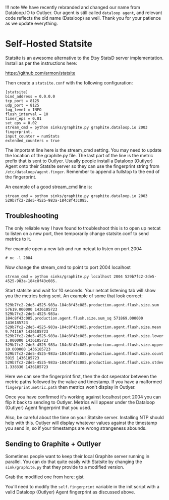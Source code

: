 !!! note
    We have recently rebranded and changed our name from Dataloop.IO to Outlyer. Our agent is still called `dataloop agent`, and relevant code reflects the old name (Dataloop) as well. Thank you for your patience as we update everything.

# Self-Hosted Statsite

Statsite is an awesome alternative to the Etsy StatsD server implementation. Install as per the instructions here:

<https://github.com/armon/statsite>

Then create a `statsite.conf` with the following configuration:

```
[statsite]
bind_address = 0.0.0.0
tcp_port = 8125
udp_port = 8125
log_level = INFO
flush_interval = 10
timer_eps = 0.01
set_eps = 0.02
stream_cmd = python sinks/graphite.py graphite.dataloop.io 2003 fingerprint.
input_counter = numStats
extended_counters = true
```

The important line here is the stream_cmd setting. You may need to update the location of the graphite.py file. The last part of the line is the metric prefix that is sent to Outlyer. Usually people install a Dataloop (Outlyer) Agent onto their Statsite server so they can use the fingerprint string from `/etc/dataloop/agent.finger`. Remember to append a fullstop to the end of the fingerprint.

An example of a good stream_cmd line is:

```
stream_cmd = python sinks/graphite.py graphite.dataloop.io 2003 529b7fc2-2de5-4525-983a-184c8f43c085.
```

## Troubleshooting

The only reliable way I have found to troubleshoot this is to open up netcat to listen on a new port, then temporarily change statsite.conf to send metrics to it.

For example open a new tab and run netcat to listen on port 2004

```
# nc -l 2004
```

Now change the stream_cmd to point to port 2004 localhost

```
stream_cmd = python sinks/graphite.py localhost 2004 529b7fc2-2de5-4525-983a-184c8f43c085.
```

Start statsite and wait for 10 seconds. Your netcat listening tab will show you the metrics being sent. An example of some that look correct:

```
529b7fc2-2de5-4525-983a-184c8f43c085.production.agent.flush.size.sum 57619.000000 1436185723
529b7fc2-2de5-4525-983a-184c8f43c085.production.agent.flush.size.sum_sq 571869.000000 1436185723
529b7fc2-2de5-4525-983a-184c8f43c085.production.agent.flush.size.mean 9.741167 1436185723
529b7fc2-2de5-4525-983a-184c8f43c085.production.agent.flush.size.lower 1.000000 1436185723
529b7fc2-2de5-4525-983a-184c8f43c085.production.agent.flush.size.upper 10.000000 1436185723
529b7fc2-2de5-4525-983a-184c8f43c085.production.agent.flush.size.count 5915 1436185723
529b7fc2-2de5-4525-983a-184c8f43c085.production.agent.flush.size.stdev 1.338330 1436185723
```

Here we can see the fingerprint first, then the dot seperator between the metric paths followed by the value and timestamp. If you have a malformed `fingerprint.metric.path` then metrics won't display in Outlyer.

Once you have confirmed it's working against localhost port 2004 you can flip it back to sending to Outlyer. Metrics will appear under the Dataloop (Outlyer) Agent fingerprint that you used.

Also, be careful about the time on your Statsite server. Installing NTP should help with this. Outlyer will display whatever values against the timestamp you send in, so if your timestamps are wrong strangeness abounds.

 
## Sending to Graphite + Outlyer

Sometimes people want to keep their local Graphite server running in parallel. You can do that quite easily with Statsite by changing the `sink/graphite.py` that they provide to a modified version.

Grab the modified one from here: [gist](https://gist.github.com/tomashley/b38b8a784fd2e9d4210af25e9f9c996f)

You'll need to modify the `self.fingerprint` variable in the init script with a valid Dataloop (Outlyer) Agent fingerprint as discussed above.
